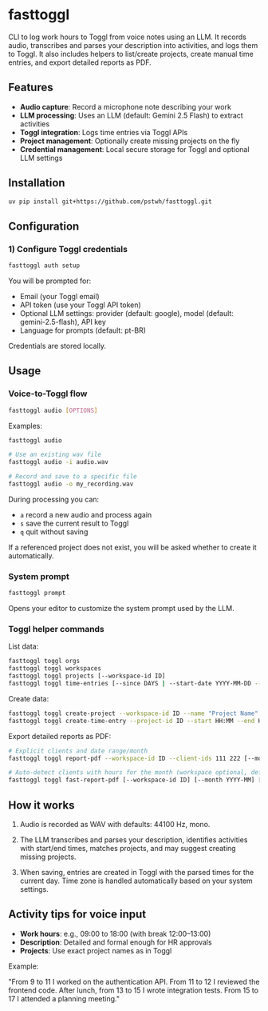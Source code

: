 # fasttoggl

CLI to log work hours to Toggl from voice notes using an LLM. It records audio, transcribes and parses your description into activities, and logs them to Toggl. It also includes helpers to list/create projects, create manual time entries, and export detailed reports as PDF.

## Features

- **Audio capture**: Record a microphone note describing your work
- **LLM processing**: Uses an LLM (default: Gemini 2.5 Flash) to extract activities
- **Toggl integration**: Logs time entries via Toggl APIs
- **Project management**: Optionally create missing projects on the fly
- **Credential management**: Local secure storage for Toggl and optional LLM settings

## Installation

```bash
uv pip install git+https://github.com/pstwh/fasttoggl.git
```

## Configuration

### 1) Configure Toggl credentials

```bash
fasttoggl auth setup
```

You will be prompted for:
- Email (your Toggl email)
- API token (use your Toggl API token)
- Optional LLM settings: provider (default: google), model (default: gemini-2.5-flash), API key
- Language for prompts (default: pt-BR)

Credentials are stored locally.

## Usage

### Voice-to-Toggl flow

```bash
fasttoggl audio [OPTIONS]
```

Examples:

```bash
fasttoggl audio

# Use an existing wav file
fasttoggl audio -i audio.wav

# Record and save to a specific file
fasttoggl audio -o my_recording.wav
```

During processing you can:
- `a` record a new audio and process again
- `s` save the current result to Toggl
- `q` quit without saving

If a referenced project does not exist, you will be asked whether to create it automatically.

### System prompt

```bash
fasttoggl prompt
```

Opens your editor to customize the system prompt used by the LLM.

### Toggl helper commands

List data:

```bash
fasttoggl toggl orgs
fasttoggl toggl workspaces
fasttoggl toggl projects [--workspace-id ID]
fasttoggl toggl time-entries [--since DAYS | --start-date YYYY-MM-DD --end-date YYYY-MM-DD] [--limit N]
```

Create data:

```bash
fasttoggl toggl create-project --workspace-id ID --name "Project Name"
fasttoggl toggl create-time-entry --project-id ID --start HH:MM --end HH:MM --description "Desc" [--date YYYY-MM-DD]
```

Export detailed reports as PDF:

```bash
# Explicit clients and date range/month
fasttoggl toggl report-pdf --workspace-id ID --client-ids 111 222 [--month YYYY-MM | --start-date YYYY-MM-DD --end-date YYYY-MM-DD] [--output FILE] [--prefix PREFIX]

# Auto-detect clients with hours for the month (workspace optional, defaults to first)
fasttoggl toggl fast-report-pdf [--workspace-id ID] [--month YYYY-MM] [--prefix PREFIX]
```

## How it works

1) Audio is recorded as WAV with defaults: 44100 Hz, mono.

2) The LLM transcribes and parses your description, identifies activities with start/end times, matches projects, and may suggest creating missing projects.

3) When saving, entries are created in Toggl with the parsed times for the current day. Time zone is handled automatically based on your system settings.

## Activity tips for voice input

- **Work hours**: e.g., 09:00 to 18:00 (with break 12:00–13:00)
- **Description**: Detailed and formal enough for HR approvals
- **Projects**: Use exact project names as in Toggl

Example:

"From 9 to 11 I worked on the authentication API. From 11 to 12 I reviewed the frontend code. After lunch, from 13 to 15 I wrote integration tests. From 15 to 17 I attended a planning meeting."
